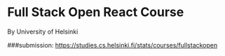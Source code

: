 # Full Stack Open React Course

By University of Helsinki










###submission: https://studies.cs.helsinki.fi/stats/courses/fullstackopen